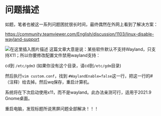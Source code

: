 # 问题描述
如题，笔者也被这一系列问题困扰很长时间，最终偶然在外网上看到了解决方案：

https://community.teamviewer.com/English/discussion/1103/linux-disable-wayland-support

![在这里插入图片描述](https://img-blog.csdnimg.cn/6278cfff11f44c73babd44b6fbdaa769.png?x-oss-process=image/watermark,type_ZHJvaWRzYW5zZmFsbGJhY2s,shadow_50,text_Q1NETiBAQOWkp-WQiQ==,size_20,color_FFFFFF,t_70,g_se,x_16)
这篇文章大意是说：某些软件默认不支持Wayland，只支持X11；所以你要修改配置文件禁用wayland支持：

cd到 ```/etc/gdm3```
(如果你没有这个目录，请cd到```/etc/gdm```目录)

然后执行```vim custom.conf```，找到 ```#WaylandEnable=false```这一行，把这一行的#（注释）给去掉。然后wq保存，重启计算机。

系统将在下次启动使用x11，而不是wayland。此办法亲测可行，适用于2021.9 Gnome桌面。

重启电脑，发现标题所说黑屏问题全部解决！！！